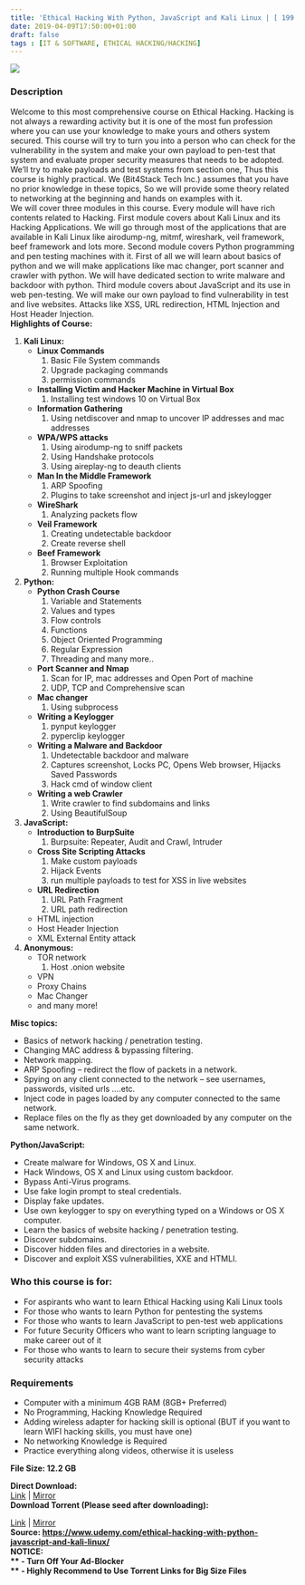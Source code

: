 ```yaml
---
title: 'Ethical Hacking With Python, JavaScript and Kali Linux | [ 199.99$ Course For Free ]'
date: 2019-04-09T17:50:00+01:00
draft: false
tags : [IT & SOFTWARE, ETHICAL HACKING/HACKING]
---
```


  

**[![](https://1.bp.blogspot.com/-DmPyIs65M0E/XKzMiserUvI/AAAAAAAABhs/_wpIfJgK7kMqZ9faR4QJxk-VZlxD3tk1wCLcBGAs/s640/h.jpg)](https://1.bp.blogspot.com/-DmPyIs65M0E/XKzMiserUvI/AAAAAAAABhs/_wpIfJgK7kMqZ9faR4QJxk-VZlxD3tk1wCLcBGAs/s1600/h.jpg)**

  
  

### Description

Welcome to this most comprehensive course on Ethical Hacking. Hacking is not always a rewarding activity but it is one of the most fun profession where you can use your knowledge to make yours and others system secured. This course will try to turn you into a person who can check for the vulnerability in the system and make your own payload to pen-test that system and evaluate proper security measures that needs to be adopted. We’ll try to make payloads and test systems from section one, Thus this course is highly practical. We (Bit4Stack Tech Inc.) assumes that you have no prior knowledge in these topics, So we will provide some theory related to networking at the beginning and hands on examples with it.  
We will cover three modules in this course. Every module will have rich contents related to Hacking. First module covers about Kali Linux and its Hacking Applications. We will go through most of the applications that are available in Kali Linux like airodump-ng, mitmf, wireshark, veil framework, beef framework and lots more. Second module covers Python programming and pen testing machines with it. First of all we will learn about basics of python and we will make applications like mac changer, port scanner and crawler with python. We will have dedicated section to write malware and backdoor with python. Third module covers about JavaScript and its use in web pen-testing. We will make our own payload to find vulnerability in test and live websites. Attacks like XSS, URL redirection, HTML Injection and Host Header Injection.  
**Highlights of Course:**  

1.  **Kali Linux:**
    *   **Linux Commands**
        1.  Basic File System commands
        2.  Upgrade packaging commands
        3.  permission commands
    *   **Installing Victim and Hacker Machine in Virtual Box**
        1.  Installing test windows 10 on Virtual Box
    *   **Information Gathering**
        1.  Using netdiscover and nmap to uncover IP addresses and mac addresses
    *   **WPA/WPS attacks**
        1.  Using airodump-ng to sniff packets
        2.  Using Handshake protocols
        3.  Using aireplay-ng to deauth clients
    *   **Man In the Middle Framework**
        1.  ARP Spoofing
        2.  Plugins to take screenshot and inject js-url and jskeylogger
    *   **WireShark**
        1.  Analyzing packets flow
    *   **Veil Framework**
        1.  Creating undetectable backdoor
        2.  Create reverse shell
    *   **Beef Framework**
        1.  Browser Exploitation
        2.  Running multiple Hook commands
2.  **Python:**
    *   **Python Crash Course**
        1.  Variable and Statements
        2.  Values and types
        3.  Flow controls
        4.  Functions
        5.  Object Oriented Programming
        6.  Regular Expression
        7.  Threading and many more..
    *   **Port Scanner and Nmap**
        1.  Scan for IP, mac addresses and Open Port of machine
        2.  UDP, TCP and Comprehensive scan
    *   **Mac changer**
        1.  Using subprocess
    *   **Writing a Keylogger**
        1.  pynput keylogger
        2.  pyperclip keylogger
    *   **Writing a Malware and Backdoor**
        1.  Undetectable backdoor and malware
        2.  Captures screenshot, Locks PC, Opens Web browser, Hijacks Saved Passwords
        3.  Hack cmd of window client
    *   **Writing a web Crawler**
        1.  Write crawler to find subdomains and links
        2.  Using BeautifulSoup
3.  **JavaScript:**
    *   **Introduction to BurpSuite**
        1.  Burpsuite: Repeater, Audit and Crawl, Intruder
    *   **Cross Site Scripting Attacks**
        1.  Make custom payloads
        2.  Hijack Events
        3.  run multiple payloads to test for XSS in live websites
    *   **URL Redirection**
        1.  URL Path Fragment
        2.  URL path redirection
    *   HTML injection
    *   Host Header Injection
    *   XML External Entity attack
4.  **Anonymous:**
    *   TOR network
        1.  Host .onion website
    *   VPN
    *   Proxy Chains
    *   Mac Changer
    *   and many more!

**Misc topics:**  

*   Basics of network hacking / penetration testing.
*   Changing MAC address & bypassing filtering.
*   Network mapping.
*   ARP Spoofing – redirect the flow of packets in a network.
*   Spying on any client connected to the network – see usernames, passwords, visited urls ….etc.
*   Inject code in pages loaded by any computer connected to the same network.
*   Replace files on the fly as they get downloaded by any computer on the same network.

**Python/JavaScript:**  

*   Create malware for Windows, OS X and Linux.
*   Hack Windows, OS X and Linux using custom backdoor.
*   Bypass Anti-Virus programs.
*   Use fake login prompt to steal credentials.
*   Display fake updates.
*   Use own keylogger to spy on everything typed on a Windows or OS X computer.
*   Learn the basics of website hacking / penetration testing.
*   Discover subdomains.
*   Discover hidden files and directories in a website.
*   Discover and exploit XSS vulnerabilities, XXE and HTMLI.

### Who this course is for:

*   For aspirants who want to learn Ethical Hacking using Kali Linux tools
*   For those who wants to learn Python for pentesting the systems
*   For those who wants to learn JavaScript to pen-test web applications
*   For future Security Officers who want to learn scripting language to make career out of it
*   For those who wants to learn to secure their systems from cyber security attacks

### Requirements

*   Computer with a minimum 4GB RAM (8GB+ Preferred)
*   No Programming, Hacking Knowledge Required
*   Adding wireless adapter for hacking skill is optional (BUT if you want to learn WIFI hacking skills, you must have one)
*   No networking Knowledge is Required
*   Practice everything along videos, otherwise it is useless

**File Size: 12.2 GB**  

**Direct Download:**  
[Link](http://crowdurl.com/WithPythonlink1) | [Mirror](http://crowdurl.com/WithPythonlink2)  
**Download Torrent (Please seed after downloading):**  

[Link](http://crowdurl.com/WithPythontorrent1) | [Mirror](http://crowdurl.com/WithPythontorrent2)  
**Source: **https://www.udemy.com/ethical-hacking-with-python-javascript-and-kali-linux/  
**NOTICE:**  
** - Turn Off Your Ad-Blocker**  
** - Highly Recommend to Use Torrent Links for Big Size Files**